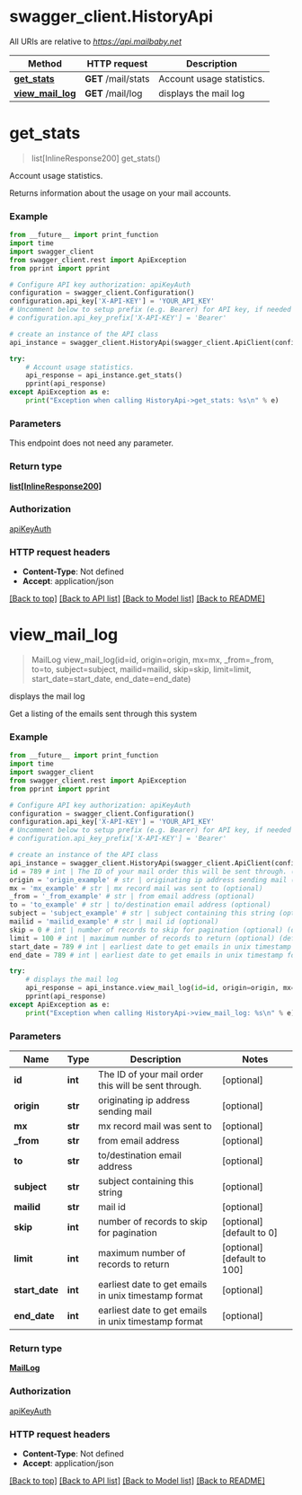 # swagger_client.HistoryApi

All URIs are relative to *https://api.mailbaby.net*

Method | HTTP request | Description
------------- | ------------- | -------------
[**get_stats**](HistoryApi.md#get_stats) | **GET** /mail/stats | Account usage statistics.
[**view_mail_log**](HistoryApi.md#view_mail_log) | **GET** /mail/log | displays the mail log

# **get_stats**
> list[InlineResponse200] get_stats()

Account usage statistics.

Returns information about the usage on your mail accounts.

### Example
```python
from __future__ import print_function
import time
import swagger_client
from swagger_client.rest import ApiException
from pprint import pprint

# Configure API key authorization: apiKeyAuth
configuration = swagger_client.Configuration()
configuration.api_key['X-API-KEY'] = 'YOUR_API_KEY'
# Uncomment below to setup prefix (e.g. Bearer) for API key, if needed
# configuration.api_key_prefix['X-API-KEY'] = 'Bearer'

# create an instance of the API class
api_instance = swagger_client.HistoryApi(swagger_client.ApiClient(configuration))

try:
    # Account usage statistics.
    api_response = api_instance.get_stats()
    pprint(api_response)
except ApiException as e:
    print("Exception when calling HistoryApi->get_stats: %s\n" % e)
```

### Parameters
This endpoint does not need any parameter.

### Return type

[**list[InlineResponse200]**](InlineResponse200.md)

### Authorization

[apiKeyAuth](../README.md#apiKeyAuth)

### HTTP request headers

 - **Content-Type**: Not defined
 - **Accept**: application/json

[[Back to top]](#) [[Back to API list]](../README.md#documentation-for-api-endpoints) [[Back to Model list]](../README.md#documentation-for-models) [[Back to README]](../README.md)

# **view_mail_log**
> MailLog view_mail_log(id=id, origin=origin, mx=mx, _from=_from, to=to, subject=subject, mailid=mailid, skip=skip, limit=limit, start_date=start_date, end_date=end_date)

displays the mail log

Get a listing of the emails sent through this system 

### Example
```python
from __future__ import print_function
import time
import swagger_client
from swagger_client.rest import ApiException
from pprint import pprint

# Configure API key authorization: apiKeyAuth
configuration = swagger_client.Configuration()
configuration.api_key['X-API-KEY'] = 'YOUR_API_KEY'
# Uncomment below to setup prefix (e.g. Bearer) for API key, if needed
# configuration.api_key_prefix['X-API-KEY'] = 'Bearer'

# create an instance of the API class
api_instance = swagger_client.HistoryApi(swagger_client.ApiClient(configuration))
id = 789 # int | The ID of your mail order this will be sent through. (optional)
origin = 'origin_example' # str | originating ip address sending mail (optional)
mx = 'mx_example' # str | mx record mail was sent to (optional)
_from = '_from_example' # str | from email address (optional)
to = 'to_example' # str | to/destination email address (optional)
subject = 'subject_example' # str | subject containing this string (optional)
mailid = 'mailid_example' # str | mail id (optional)
skip = 0 # int | number of records to skip for pagination (optional) (default to 0)
limit = 100 # int | maximum number of records to return (optional) (default to 100)
start_date = 789 # int | earliest date to get emails in unix timestamp format (optional)
end_date = 789 # int | earliest date to get emails in unix timestamp format (optional)

try:
    # displays the mail log
    api_response = api_instance.view_mail_log(id=id, origin=origin, mx=mx, _from=_from, to=to, subject=subject, mailid=mailid, skip=skip, limit=limit, start_date=start_date, end_date=end_date)
    pprint(api_response)
except ApiException as e:
    print("Exception when calling HistoryApi->view_mail_log: %s\n" % e)
```

### Parameters

Name | Type | Description  | Notes
------------- | ------------- | ------------- | -------------
 **id** | **int**| The ID of your mail order this will be sent through. | [optional] 
 **origin** | **str**| originating ip address sending mail | [optional] 
 **mx** | **str**| mx record mail was sent to | [optional] 
 **_from** | **str**| from email address | [optional] 
 **to** | **str**| to/destination email address | [optional] 
 **subject** | **str**| subject containing this string | [optional] 
 **mailid** | **str**| mail id | [optional] 
 **skip** | **int**| number of records to skip for pagination | [optional] [default to 0]
 **limit** | **int**| maximum number of records to return | [optional] [default to 100]
 **start_date** | **int**| earliest date to get emails in unix timestamp format | [optional] 
 **end_date** | **int**| earliest date to get emails in unix timestamp format | [optional] 

### Return type

[**MailLog**](MailLog.md)

### Authorization

[apiKeyAuth](../README.md#apiKeyAuth)

### HTTP request headers

 - **Content-Type**: Not defined
 - **Accept**: application/json

[[Back to top]](#) [[Back to API list]](../README.md#documentation-for-api-endpoints) [[Back to Model list]](../README.md#documentation-for-models) [[Back to README]](../README.md)

